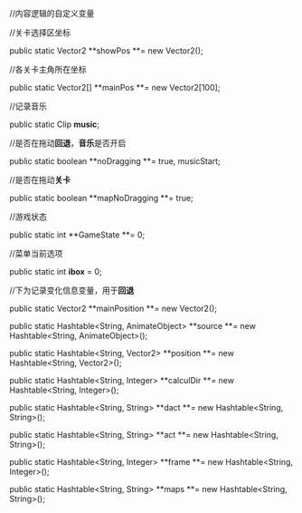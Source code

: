 //内容逻辑的自定义变量

//关卡选择区坐标

public static Vector2 **showPos **= new Vector2\(\);

//各关卡主角所在坐标

public static Vector2\[\] **mainPos **= new Vector2\[100\];

//记录音乐

public static Clip **music**;

//是否在拖动**回退**，**音乐**是否开启

public static boolean **noDragging **= true, musicStart;

//是否在拖动**关卡**

public static boolean **mapNoDragging **= true;

//游戏状态

public static int **GameState **= 0;

//菜单当前选项

public static int **ibox** = 0;

//下为记录变化信息变量，用于**回退**

public static Vector2 **mainPosition **= new Vector2\(\);

public static Hashtable&lt;String, AnimateObject&gt; **source **= new Hashtable&lt;String, AnimateObject&gt;\(\);

public static Hashtable&lt;String, Vector2&gt; **position **= new Hashtable&lt;String, Vector2&gt;\(\);

public static Hashtable&lt;String, Integer&gt; **calculDir **= new Hashtable&lt;String, Integer&gt;\(\);

public static Hashtable&lt;String, String&gt; **dact **= new Hashtable&lt;String, String&gt;\(\);

public static Hashtable&lt;String, String&gt; **act **= new Hashtable&lt;String, String&gt;\(\);

public static Hashtable&lt;String, Integer&gt; **frame **= new Hashtable&lt;String, Integer&gt;\(\);

public static Hashtable&lt;String, String&gt; **maps **= new Hashtable&lt;String, String&gt;\(\);

